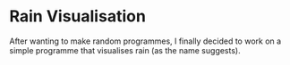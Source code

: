 # Rain Visualisation
After wanting to make random programmes, I finally decided to work on a simple programme that visualises rain (as the name suggests).
